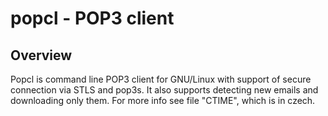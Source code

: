 # popcl - POP3 client
## Overview
Popcl is command line POP3 client for GNU/Linux with support of secure connection via STLS and pop3s. It also supports detecting new emails and downloading only them. For more info see file "CTIME", which is in czech.